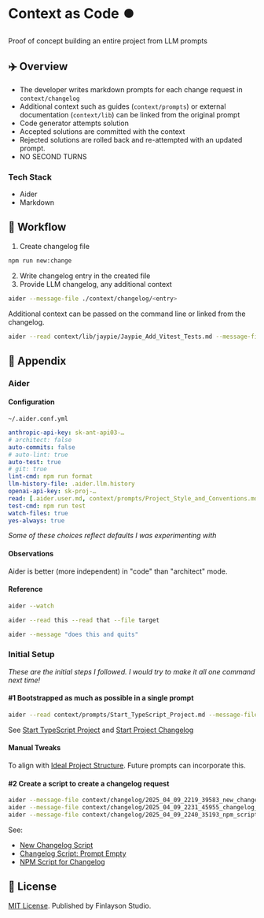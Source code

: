 # Context as Code ⏺️ 

Proof of concept building an entire project from LLM prompts

## ✈️ Overview

* The developer writes markdown prompts for each change request in `context/changelog`
* Additional context such as guides (`context/prompts`) or external documentation (`context/lib`) can be linked from the original prompt
* Code generator attempts solution
* Accepted solutions are committed with the context
* Rejected solutions are rolled back and re-attempted with an updated prompt.
* NO SECOND TURNS

### Tech Stack

* Aider
* Markdown

## 🎡 Workflow

1. Create changelog file
  ```sh
  npm run new:change
  ```
2. Write changelog entry in the created file
3. Provide LLM changelog, any additional context
  ```sh
  aider --message-file ./context/changelog/<entry>
  ```

Additional context can be passed on the command line or linked from the changelog.

```sh
aider --read context/lib/jaypie/Jaypie_Add_Vitest_Tests.md --message-file ./context/changelog/<entry>
```

## 📎 Appendix

### Aider

#### Configuration

`~/.aider.conf.yml`

```yml
anthropic-api-key: sk-ant-api03-…
# architect: false
auto-commits: false
# auto-lint: true
auto-test: true
# git: true
lint-cmd: npm run format
llm-history-file: .aider.llm.history
openai-api-key: sk-proj-…
read: [.aider.user.md, context/prompts/Project_Style_and_Conventions.md]
test-cmd: npm run test
watch-files: true
yes-always: true
```

_Some of these choices reflect defaults I was experimenting with_

#### Observations

Aider is better (more independent) in "code" than "architect" mode.

####  Reference

```sh
aider --watch

aider --read this --read that --file target

aider --message "does this and quits"
```

### Initial Setup

_These are the initial steps I followed._
_I would try to make it all one command next time!_

#### #1 Bootstrapped as much as possible in a single prompt

```sh
aider --read context/prompts/Start_TypeScript_Project.md --message-file context/changelog/2025_04_08_2111_43610_start_project.md
```

See [Start TypeScript Project](context/prompts/Start_TypeScript_Project.md) and [Start Project Changelog](context/changelog/2025_04_08_2111_43610_start_project.md)

#### Manual Tweaks

To align with [Ideal Project Structure](context/prompts/Ideal_Project_Structure.md).
Future prompts can incorporate this.

#### #2 Create a script to create a changelog request

```sh
aider --message-file context/changelog/2025_04_09_2219_39583_new_changelog_script.md
aider --message-file context/changelog/2025_04_09_2231_45955_changelog_script:_prompt_empty.md
aider --message-file context/changelog/2025_04_09_2240_35193_npm_script_for_changelog.md
```

See:
* [New Changelog Script](context/changelog/2025_04_09_2219_39583_new_changelog_script.md)
* [Changelog Script: Prompt Empty](context/changelog/2025_04_09_2231_45955_changelog_script:_prompt_empty.md)
* [NPM Script for Changelog](context/changelog/2025_04_09_2240_35193_npm_script_for_changelog.md)

## 📜 License

[MIT License](./LICENSE.txt).
Published by Finlayson Studio.
